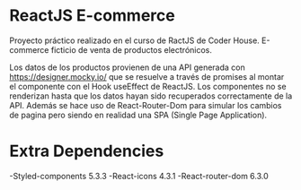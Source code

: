 # ReactJS E-commerce

Proyecto práctico realizado en el curso de RactJS de Coder House.
E-commerce ficticio de venta de productos electrónicos.

Los datos de los productos provienen de una API generada con https://designer.mocky.io/ que se resuelve a través de promises al montar el componente con el Hook useEffect de ReactJS. Los componentes no se renderizan hasta que los datos hayan sido recuperados correctamente de la API.
Además se hace uso de React-Router-Dom para simular los cambios de pagina pero siendo en realidad una SPA (Single Page Application).

# Extra Dependencies

-Styled-components 5.3.3
-React-icons 4.3.1
-React-router-dom 6.3.0
